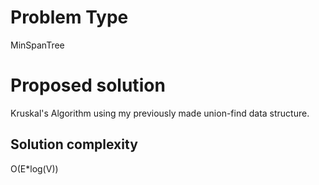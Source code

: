 # Problem Type

MinSpanTree

# Proposed solution

Kruskal's Algorithm using my previously made union-find data structure.

## Solution complexity

O(E*log(V))